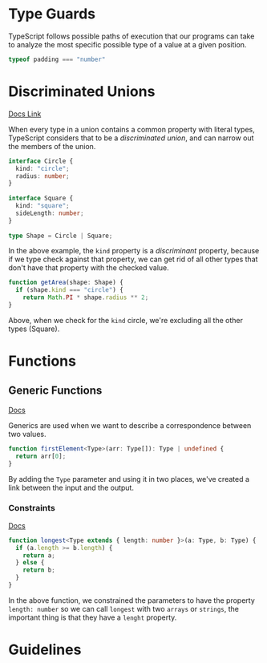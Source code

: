 # Type Guards

TypeScript follows possible paths of execution that our programs can take to analyze the most specific possible type of a value at a given position.

```ts
typeof padding === "number"
```

# Discriminated Unions

[Docs Link](https://www.typescriptlang.org/docs/handbook/2/narrowing.html#discriminated-unions)

When every type in a union contains a common property with literal types, TypeScript considers that to be a _discriminated union_, and can narrow out the members of the union.

```ts
interface Circle {
  kind: "circle";
  radius: number;
}
 
interface Square {
  kind: "square";
  sideLength: number;
}
 
type Shape = Circle | Square;
```

In the above example, the `kind` property is a *discriminant* property, because if we type check against that property, we can get rid of all other types that don't have that property with the checked value.

```ts
function getArea(shape: Shape) {
  if (shape.kind === "circle") {
    return Math.PI * shape.radius ** 2;
}
```

Above, when we check for the `kind` circle, we're excluding all the other types (Square).

# Functions

## Generic Functions

[Docs](https://www.typescriptlang.org/docs/handbook/2/functions.html#generic-functions)

Generics are used when we want to describe a correspondence between two values.
```ts
function firstElement<Type>(arr: Type[]): Type | undefined {
  return arr[0];
}
```
By adding the `Type` parameter and using it in two places, we've created a link between the input and the output.

### Constraints
[Docs](https://www.typescriptlang.org/docs/handbook/2/functions.html#constraints)

```ts
function longest<Type extends { length: number }>(a: Type, b: Type) {
  if (a.length >= b.length) {
    return a;
  } else {
    return b;
  }
}
```

In the above function, we constrained the parameters to have the property `length: number` so we can call `longest` with two `arrays`  or `strings`, the important thing is that they have a `lenght` property.

# Guidelines

